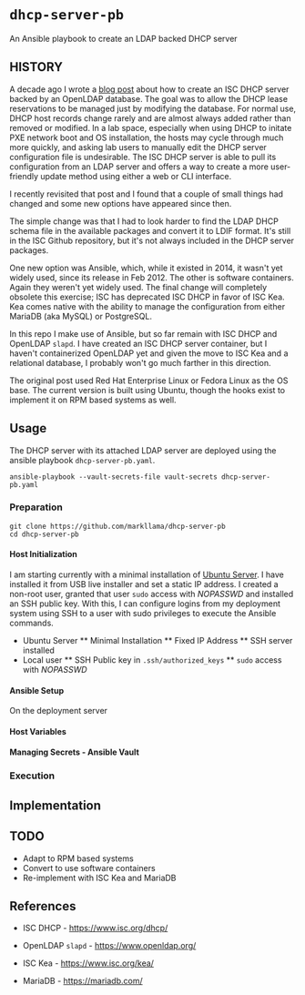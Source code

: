 # `dhcp-server-pb`
An Ansible playbook to create an LDAP backed DHCP server

## HISTORY

A decade ago I wrote a [blog
post](https://electron-swamp.blogspot.com/2014/05/robust-and-flexable-dhcp-and.html)
about how to create an ISC DHCP server backed by an OpenLDAP
database. The goal was to allow the DHCP lease reservations to be
managed just by modifying the database. For normal use, DHCP host
records change rarely and are almost always added rather than removed
or modified. In a lab space, especially when using DHCP to initate PXE
network boot and OS installation, the hosts may cycle through much more
quickly, and asking lab users to manually edit the DHCP server
configuration file is undesirable. The ISC DHCP server is able to pull
its configuration from an LDAP server and offers a way to create a
more user-friendly update method using either a web or CLI interface.

I recently revisited that post and I found that a couple of small
things had changed and some new options have appeared since then.

The simple change was that I had to look harder to find the LDAP DHCP
schema file in the available packages and convert it to LDIF
format. It's still in the ISC Github repository, but it's not always
included in the DHCP server packages.

One new option was Ansible, which, while it existed in 2014, it wasn't
yet widely used, since its release in Feb 2012. The other is software
containers. Again they weren't yet widely used. The final change will
completely obsolete this exercise; ISC has deprecated ISC DHCP in
favor of ISC Kea. Kea comes native with the ability to manage the
configuration from either MariaDB (aka MySQL) or PostgreSQL.

In this repo I make use of Ansible, but so far remain with ISC DHCP
and OpenLDAP `slapd`. I have created an ISC DHCP server container,
but I haven't containerized OpenLDAP yet and given the move to ISC
Kea and a relational database, I probably won't go much farther in
this direction.

The original post used Red Hat Enterprise Linux or Fedora Linux as the
OS base. The current version is built using Ubuntu, though the hooks
exist to implement it on RPM based systems as well.

## Usage

The DHCP server with its attached LDAP server are deployed using the
ansible playbook `dhcp-server-pb.yaml`.
	
	ansible-playbook --vault-secrets-file vault-secrets dhcp-server-pb.yaml

### Preparation

    git clone https://github.com/markllama/dhcp-server-pb
	cd dhcp-server-pb

#### Host Initialization

I am starting currently with a minimal installation of [Ubuntu
Server](https://ubuntu.com/download/server). I have installed it from
USB live installer and set a static IP address. I created a non-root
user, granted that user `sudo` access with *NOPASSWD* and installed an
SSH public key. With this, I can configure logins from my deployment
system using SSH to a user with sudo privileges to execute the Ansible
commands.

* Ubuntu Server
** Minimal Installation
** Fixed IP Address
** SSH server installed
* Local user
** SSH Public key in `.ssh/authorized_keys`
** `sudo` access with *NOPASSWD*

#### Ansible Setup

On the deployment server

#### Host Variables

#### Managing Secrets - Ansible Vault

### Execution

## Implementation

## TODO

* Adapt to RPM based systems
* Convert to use software containers
* Re-implement with ISC Kea and MariaDB

## References

* ISC DHCP - https://www.isc.org/dhcp/
* OpenLDAP `slapd` - https://www.openldap.org/

* ISC Kea - https://www.isc.org/kea/
* MariaDB - https://mariadb.com/
  
